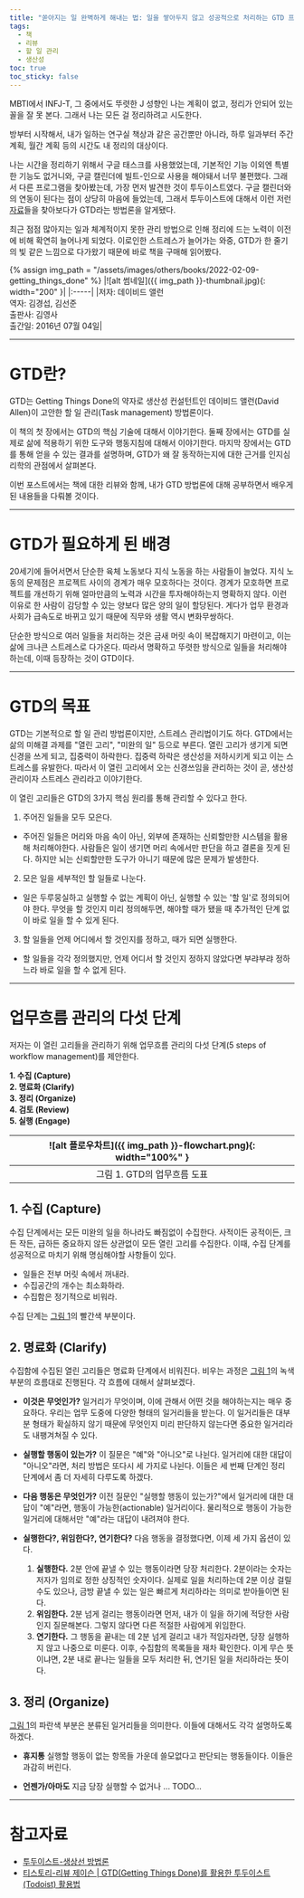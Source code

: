 ```yaml
---
title: "쏟아지는 일 완벽하게 해내는 법: 일을 쌓아두지 않고 성공적으로 처리하는 GTD 프로젝트"
tags:
  - 책
  - 리뷰
  - 할 일 관리
  - 생산성
toc: true
toc_sticky: false
---
```


MBTI에서 INFJ-T, 그 중에서도 뚜렷한 J 성향인 나는 계획이 없고, 정리가 안되어 있는 꼴을 잘 못 본다.
그래서 나는 모든 걸 정리하려고 시도한다.

방부터 시작해서, 내가 일하는 연구실 책상과 같은 공간뿐만 아니라,
  하루 일과부터 주간 계획, 월간 계획 등의 시간도 내 정리의 대상이다.

나는 시간을 정리하기 위해서 구글 태스크를 사용했었는데,
  기본적인 기능 이외엔 특별한 기능도 없거니와,
  구글 캘린더에 빌트-인으로 사용을 해야돼서 너무 불편했다.
그래서 다른 프로그램을 찾아봤는데, 가장 먼저 발견한 것이 투두이스트였다.
구글 캘린더와의 연동이 된다는 점이 상당히 마음에 들었는데,
  그래서 투두이스트에 대해서 이런 저런 [자료](https://todoist.com/productivity-methods/getting-things-done)들을 찾아보다가 GTD라는 방법론을 알게됐다.

최근 점점 많아지는 일과 체계적이지 못한 관리 방법으로 인해 정리에 드는 노력이 이전에 비해 확연히 늘어나게 되었다.
이로인한 스트레스가 늘어가는 와중, GTD가 한 줄기의 빛 같은 느낌으로 다가왔기 때문에 바로 책을 구매해 읽어봤다.

{% assign img_path = "/assets/images/others/books/2022-02-09-getting_things_done" %}
|<a name="썸네일">![alt 썸네일]({{ img_path }}-thumbnail.jpg){: width="200" }</a>|
|:-----|
|저자: 데이비드 앨런<br>역자: 김경섭, 김선준<br>출판사: 김영사<br>출간일: 2016년 07월 04일|

------
# GTD란?

GTD는 Getting Things Done의 약자로 생산성 컨설턴트인 데이비드 앨런(David Allen)이 고안한 할 일 관리(Task management) 방법론이다.

이 책의 첫 장에서는 GTD의 핵심 기술에 대해서 이야기한다.
둘째 장에서는 GTD를 실제로 삶에 적용하기 위한 도구와 행동지침에 대해서 이야기한다.
마지막 장에서는 GTD를 통해 얻을 수 있는 결과를 설명하며, GTD가 왜 잘 동작하는지에 대한 근거를 인지심리학의 관점에서 살펴본다.

이번 포스트에서는 책에 대한 리뷰와 함께, 내가 GTD 방법론에 대해 공부하면서 배우게 된 내용들을 다뤄볼 것이다.

------
# GTD가 필요하게 된 배경

20세기에 들어서면서 단순한 육체 노동보다 지식 노동을 하는 사람들이 늘었다.
지식 노동의 문제점은 프로젝트 사이의 경계가 매우 모호하다는 것이다.
경계가 모호하면 프로젝트를 개선하기 위해 얼마만큼의 노력과 시간을 투자해야하는지 명확하지 않다.
이런 이유로 한 사람이 감당할 수 있는 양보다 많은 양의 일이 할당된다.
게다가 업무 환경과 사회가 급속도로 바뀌고 있기 때문에 직무와 생활 역시 변화무쌍하다.

단순한 방식으로 여러 일들을 처리하는 것은 금새 머릿 속이 복잡해지기 마련이고, 이는 삶에 크나큰 스트레스로 다가온다.
따라서 명확하고 뚜렷한 방식으로 일들을 처리해야 하는데, 이때 등장하는 것이 GTD이다.

-----
# GTD의 목표

GTD는 기본적으로 할 일 관리 방법론이지만, 스트레스 관리법이기도 하다.
GTD에서는 삶의 미해결 과제를 "열린 고리", "미완의 일" 등으로 부른다.
열린 고리가 생기게 되면 신경을 쓰게 되고, 집중력이 하락한다. 집중력 하락은 생산성을 저하시키게 되고 이는 스트레스를 유발한다.
따라서 이 열린 고리에서 오는 신경쓰임을 관리하는 것이 곧, 생산성 관리이자 스트레스 관리라고 이야기한다.

이 열린 고리들은 GTD의 3가지 핵심 원리를 통해 관리할 수 있다고 한다.

1. 주어진 일들을 모두 모은다.
  - 주어진 일들은 머리와 마음 속이 아닌, 외부에 존재하는 신뢰할만한 시스템을 활용해 처리해야한다.
    사람들은 일이 생기면 머리 속에서만 판단을 하고 결론을 짓게 된다. 하지만 뇌는 신뢰할만한 도구가 아니기 때문에 많은 문제가 발생한다.
2. 모은 일을 세부적인 할 일들로 나눈다.
  - 일은 두루뭉실하고 실행할 수 없는 계획이 아닌, 실행할 수 있는 '할 일'로 정의되어야 한다.
    무엇을 할 것인지 미리 정의해두면, 해야할 때가 됐을 때 추가적인 단계 없이 바로 일을 할 수 있게 된다.
3. 할 일들을 언제 어디에서 할 것인지를 정하고, 때가 되면 실행한다.
  - 할 일들을 각각 정의했지만, 언제 어디서 할 것인지 정하지 않았다면 부랴부랴 정하느라 바로 일을 할 수 없게 된다.

-----
# 업무흐름 관리의 다섯 단계

저자는 이 열린 고리들을 관리하기 위해 업무흐름 관리의 다섯 단계(5 steps of workflow management)를 제안한다.

**1. 수집 (Capture)**<br>
**2. 명료화 (Clarify)**<br>
**3. 정리 (Organize)**<br>
**4. 검토 (Review)**<br>
**5. 실행 (Engage)**<br>

|<a name="플로우차트">![alt 플로우차트]({{ img_path }}-flowchart.png){: width="100%" }</a>|
|:-----:|
|그림 1. GTD의 업무흐름 도표|


## 1. 수집 (Capture)
수집 단계에서는 모든 미완의 일을 하나라도 빠짐없이 수집한다.
사적이든 공적이든, 크든 작든, 급하든 중요하지 않든 상관없이 모든 열린 고리를 수집한다.
이때, 수집 단계를 성공적으로 마치기 위해 명심해야할 사항들이 있다.

- 일들은 전부 머릿 속에서 꺼내라.
- 수집공간의 개수는 최소화하라.
- 수집함은 정기적으로 비워라.

수집 단계는 [그림 1](#플로우차트)의 빨간색 부분이다.

## 2. 명료화 (Clarify)
수집함에 수집된 열린 고리들은 명료화 단계에서 비워진다.
비우는 과정은 [그림 1](#플로우차트)의 녹색 부분의 흐름대로 진행된다.
각 흐름에 대해서 살펴보겠다.

- **이것은 무엇인가?**
  일거리가 무엇이며, 이에 관해서 어떤 것을 해야하는지는 매우 중요하다. 우리는 업무 도중에 다양한 형태의 일거리들을 받는다.
  이 일거리들은 대부분 형태가 확실하지 않기 때문에 무엇인지 미리 판단하지 않는다면 중요한 일거리라도 내팽겨쳐질 수 있다.

- **실행할 행동이 있는가?**
  이 질문은 "예"와 "아니오"로 나뉜다. 일거리에 대한 대답이 "아니오"라면, 처리 방법은 또다시 세 가지로 나뉜다. 이들은 세 번째 단계인 정리 단계에서 좀 더 자세히 다루도록 하겠다.

- **다음 행동은 무엇인가?**
  이전 질문인 "실행할 행동이 있는가?"에서 일거리에 대한 대답이 "예"라면, 행동이 가능한(actionable) 일거리이다. 물리적으로 행동이 가능한 일거리에 대해서만 "예"라는 대답이 내려져야 한다.

- **실행한다?, 위임한다?, 연기한다?**
  다음 행동을 결정했다면, 이제 세 가지 옵션이 있다.
  1. **실행한다.**
  2분 안에 끝낼 수 있는 행동이라면 당장 처리한다. 2분이라는 숫자는 저자가 임의로 정한 상징적인 숫자이다.
  실제로 일을 처리하는데 2분 이상 걸릴 수도 있으나, 금방 끝낼 수 있는 일은 빠르게 처리하라는 의미로 받아들이면 된다.
  2. **위임한다.**
  2분 넘게 걸리는 행동이라면 먼저, 내가 이 일을 하기에 적당한 사람인지 질문해본다. 그렇지 않다면 다른 적절한 사람에게 위임한다.
  3. **연기한다.**
  그 행동을 끝내는 데 2분 넘게 걸리고 내가 적임자라면, 당장 실행하지 않고 나중으로 미룬다. 이후, 수집함의 목록들을 재차 확인한다.
  이게 무슨 뜻이냐면, 2분 내로 끝나는 일들을 모두 처리한 뒤, 연기된 일을 처리하라는 뜻이다.

## 3. 정리 (Organize)
[그림 1](#플로우차트)의 파란색 부분은 분류된 일거리들을 의미한다. 이들에 대해서도 각각 설명하도록 하겠다.

- **휴지통**
  실행할 행동이 없는 항목들 가운데 쓸모없다고 판단되는 행동들이다. 이들은 과감히 버린다.

- **언젠가/아마도**
  지금 당장 실행할 수 없거나 ... TODO...














------
# 참고자료

- [투두이스트-생상선 방법론](https://todoist.com/productivity-methods)
- [티스토리-리뷰 제이슨 \| GTD(Getting Things Done)를 활용한 투두이스트(Todoist) 활용법](https://reviewjason.tistory.com/3)

